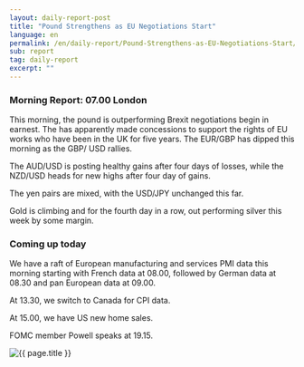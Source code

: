 ```yaml
---
layout: daily-report-post
title: "Pound Strengthens as EU Negotiations Start"
language: en
permalink: /en/daily-report/Pound-Strengthens-as-EU-Negotiations-Start/
sub: report
tag: daily-report
excerpt: ""
---
```

### Morning Report: 07.00 London

This morning, the pound is outperforming Brexit negotiations begin in earnest. The has apparently made concessions to support the rights of EU works who have been in the UK for five years. The EUR/GBP has dipped this morning as the GBP/ USD rallies. 

The AUD/USD is posting healthy gains after four days of losses, while the NZD/USD heads for new highs after four day of gains. 

The yen pairs are mixed, with the USD/JPY unchanged this far.

Gold is climbing and for the fourth day in a row, out performing silver this week by some margin. 

### Coming up today

We have a raft of European manufacturing and services PMI data this morning starting with French data at 08.00, followed by German data at 08.30 and pan European data at 09.00. 

At 13.30, we switch to Canada for CPI data. 

At 15.00, we have US new home sales. 

FOMC member Powell speaks at 19.15.
 

<p><img src="{{ "/assets/images/daily-report/2017-06-23_07-05-53.jpg" | relative_url }}" alt="{{ page.title }}" title="{{ page.title }}"></p>